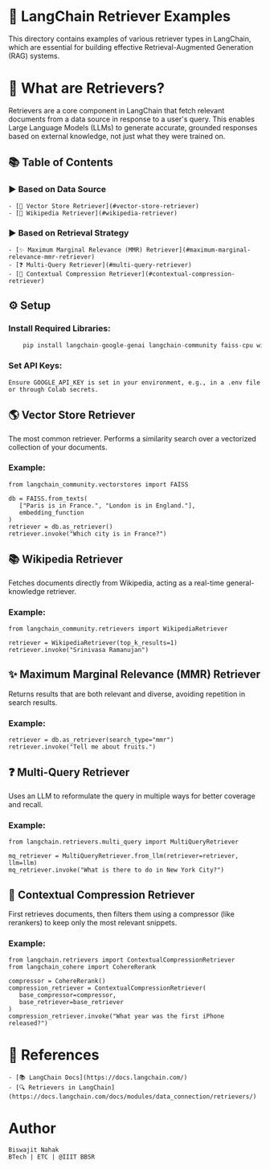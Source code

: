 # 🧠 LangChain Retriever Examples

This directory contains examples of various retriever types in LangChain, which are essential for building effective Retrieval-Augmented Generation (RAG) systems.

# 📌 What are Retrievers?

Retrievers are a core component in LangChain that fetch relevant documents from a data source in response to a user's query. This enables Large Language Models (LLMs) to generate accurate, grounded responses based on external knowledge, not just what they were trained on.
## 📚 Table of Contents
### ▶ Based on Data Source

    - [📘 Vector Store Retriever](#vector-store-retriever)
    - [📗 Wikipedia Retriever](#wikipedia-retriever)


### ▶ Based on Retrieval Strategy

    - [✨ Maximum Marginal Relevance (MMR) Retriever](#maximum-marginal-relevance-mmr-retriever)
    - [❓ Multi-Query Retriever](#multi-query-retriever)
    - [🎯 Contextual Compression Retriever](#contextual-compression-retriever)

## ⚙️ Setup

### Install Required Libraries:
```python
    pip install langchain-google-genai langchain-community faiss-cpu wikipedia langchain-cohere
```
### Set API Keys:

    Ensure GOOGLE_API_KEY is set in your environment, e.g., in a .env file or through Colab secrets.

## 🌎 Vector Store Retriever

The most common retriever. Performs a similarity search over a vectorized collection of your documents.

### Example:
 ```
from langchain_community.vectorstores import FAISS

db = FAISS.from_texts(
    ["Paris is in France.", "London is in England."],
    embedding_function
)
retriever = db.as_retriever()
retriever.invoke("Which city is in France?")
 ```
## 📚 Wikipedia Retriever

Fetches documents directly from Wikipedia, acting as a real-time general-knowledge retriever.

### Example:
 ```
from langchain_community.retrievers import WikipediaRetriever

retriever = WikipediaRetriever(top_k_results=1)
retriever.invoke("Srinivasa Ramanujan")
 ```
## ✨ Maximum Marginal Relevance (MMR) Retriever

Returns results that are both relevant and diverse, avoiding repetition in search results.

### Example:
 ```
retriever = db.as_retriever(search_type="mmr")
retriever.invoke("Tell me about fruits.")
 ```
## ❓ Multi-Query Retriever

Uses an LLM to reformulate the query in multiple ways for better coverage and recall.

### Example:
 ```
from langchain.retrievers.multi_query import MultiQueryRetriever

mq_retriever = MultiQueryRetriever.from_llm(retriever=retriever, llm=llm)
mq_retriever.invoke("What is there to do in New York City?")
 ```
## 🎯 Contextual Compression Retriever

First retrieves documents, then filters them using a compressor (like rerankers) to keep only the most relevant snippets.

### Example:
 ```
from langchain.retrievers import ContextualCompressionRetriever
from langchain_cohere import CohereRerank

compressor = CohereRerank()
compression_retriever = ContextualCompressionRetriever(
    base_compressor=compressor,
    base_retriever=base_retriever
)
compression_retriever.invoke("What year was the first iPhone released?")
 ```
# 📌 References

    - [📚 LangChain Docs](https://docs.langchain.com/)
    - [🔍 Retrievers in LangChain](https://docs.langchain.com/docs/modules/data_connection/retrievers/)
#  Author

    Biswajit Nahak
    BTech | ETC | @IIIT BBSR
